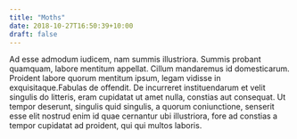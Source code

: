 ```yaml
---
title: "Moths"
date: 2018-10-27T16:50:39+10:00
draft: false
---
```


Ad esse admodum iudicem, nam summis illustriora. Summis probant quamquam, labore 
mentitum appellat. Cillum mandaremus id domesticarum. Proident labore quorum 
mentitum ipsum, legam vidisse in exquisitaque.Fabulas de offendit. De incurreret 
instituendarum et velit singulis do litteris, eram cupidatat ut amet nulla, 
constias aut consequat. Ut tempor deserunt, singulis quid singulis, a quorum 
coniunctione, senserit esse elit nostrud enim id quae cernantur ubi illustriora, 
fore ad constias a tempor cupidatat ad proident, qui qui multos laboris.